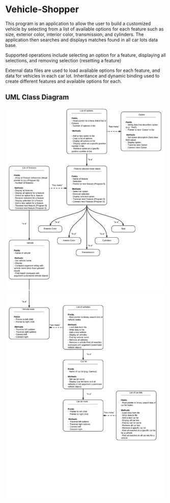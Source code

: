 # Vehicle-Shopper

This program is an application to allow the user to build a customized vehicle by
selecting from a list of available options for each feature such as size, exterior color,
interior color, transmission, and cylinders. The application then searches and displays
matches found in all car lots data base.

Supported operations include selecting an option for a feature, displaying all selections,
and removing selection (resetting a feature)

External data files are used to load available options for each feature, and data for vehicles
in each car lot. Inheritance and dynamic binding used to create different features and available options for each. 

## UML Class Diagram

![UML diagram](/resources/UML.png)
![UML diagram](/resources/UML2.png)
